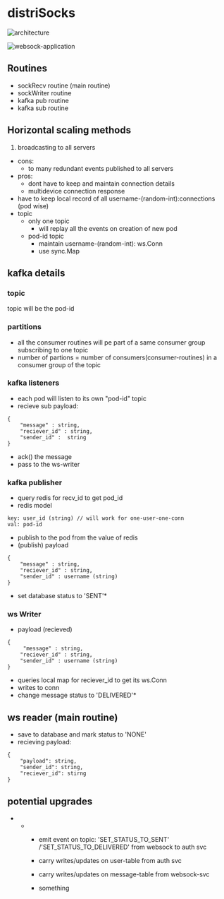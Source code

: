 # distriSocks

![architecture](https://firebasestorage.googleapis.com/v0/b/portfolio-a186e.appspot.com/o/DistriSock.drawio.png?alt=media&token=41df7dcf-b440-48b4-b3eb-04b96407019a)

![websock-application](https://firebasestorage.googleapis.com/v0/b/portfolio-a186e.appspot.com/o/DistriSock-low%20level%20design.drawio.png?alt=media&token=8d170849-1744-490e-8146-a458198e71d9)

## Routines

- sockRecv routine (main routine)
- sockWriter routine
- kafka pub routine
- kafka sub routine

## Horizontal scaling methods

1. broadcasting to all servers

- cons:
  - to many redundant events published to all servers
- pros:
  - dont have to keep and maintain connection details
  - multidevice connection response
- have to keep local record of all username-(random-int):connections (pod wise)
- topic
  - only one topic
    - will replay all the events on creation of new pod
  - pod-id topic
    - maintain username-(random-int): ws.Conn
    - use sync.Map

## kafka details

### topic

topic will be the pod-id

### partitions

- all the consumer routines will pe part of a same consumer group subscribing to one topic
- number of partions = number of consumers(consumer-routines) in a consumer group of the topic

### kafka listeners

- each pod will listen to its own "pod-id" topic
- recieve sub payload:

```
{
    "message" : string,
    "reciever_id" : string,
    "sender_id" :  string
}
```

- ack() the message
- pass to the ws-writer

### kafka publisher

- query redis for recv_id to get pod_id
- redis model

```
key: user_id (string) // will work for one-user-one-conn
val: pod-id
```

- publish to the pod from the value of redis
- (publish) payload

```
{
    "message" : string,
    "reciever_id" : string,
    "sender_id" : username (string)
}
```

- set database status to 'SENT'\*

### ws Writer

- payload (recieved)

```
{
     "message" : string,
    "reciever_id" : string,
    "sender_id" : username (string)
}
```

- queries local map for reciever_id to get its ws.Conn
- writes to conn
- change message status to 'DELIVERED'\*

## ws reader (main routine)

- save to database and mark status to 'NONE'
- recieving payload:

```
{
    "payload": string,
    "sender_id": string,
    "reciever_id": stirng
}
```

## potential upgrades

- - - emit event on topic: 'SET_STATUS_TO_SENT' /'SET_STATUS_TO_DELIVERED' from websock to auth svc
    - carry writes/updates on user-table from auth svc
    - carry writes/updates on message-table from websock-svc

    - something
